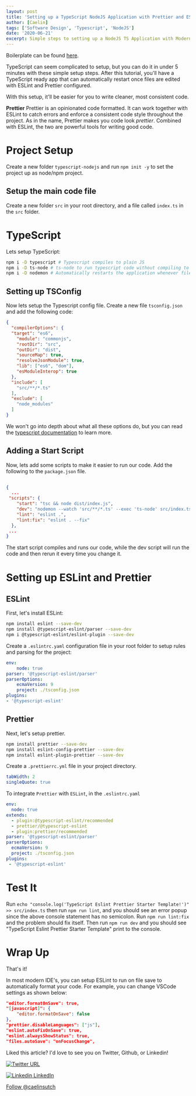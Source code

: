 ```yaml
---
layout: post
title: 'Setting up a TypeScript NodeJS Application with Prettier and ESLint'
author: [Caelin]
tags: ['Software Design', 'Typescript', 'NodeJS']
date: '2020-06-21'
excerpt: Simple steps to setting up a NodeJS TS Application with Modern Tools
---
```


Boilerplate can be found [here](https://github.com/caelinsutch/typescript-eslint-prettier-boilerplate).

 TypeScript can seem complicated to setup, but you can do it in under 5 minutes with these simple setup steps. After this tutorial, you'll have a TypeScript ready app that can automatically restart once files are edited with ESLint and Prettier configured. 

With this setup, it'll be easier for you to write cleaner, most consistent code. 

**Prettier**
Prettier is an opinionated code formatted. It can work together with ESLint to catch errors and enforce a consistent code style throughout the project. As in the name, Prettier makes you code look *prettier*. Combined with ESLint, the two are powerful tools for writing good code.

# Project Setup
Create a new folder `typescript-nodejs` and run `npm init -y` to set the project up as node/npm project.


## Setup the main code file
Create a new folder `src` in your root directory, and a file called `index.ts` in the `src` folder. 

# TypeScript
  
Lets setup TypeScript:  
  
```bash  
npm i -D typescript # Typescript compiles to plain JS  
npm i -D ts-node # ts-node to run typescript code without compiling to JS  
npm i -D nodemon # Automatically restarts the application whenever file changes are detected  
```  
  
## Setting up TSConfig  
Now lets setup the Typescript config file. Create a new file `tsconfig.json` and add the following code:  
  
```json  
{  
  "compilerOptions": {  
  "target": "es6",  
    "module": "commonjs",  
    "rootDir": "src",  
    "outDir": "dist",  
    "sourceMap": true,  
    "resolveJsonModule": true,  
    "lib": ["es6", "dom"],  
    "esModuleInterop": true  
  },  
  "include": [  
    "src/**/*.ts"  
  ],  
  "exclude": [  
    "node_modules"  
  ]  
}  
```  
  
We won't go into depth about what all these options do, but you can read the [typescript documentation](https://www.typescriptlang.org/docs/handbook/compiler-options.html) to learn more.  
  
## Adding a Start Script  
Now, lets add some scripts to make it easier to run our code. Add the following to the `package.json` file.   
  
```json  
  
{  
  ...  
 "scripts": {  
    "start": "tsc && node dist/index.js",  
    "dev": "nodemon --watch 'src/**/*.ts' --exec 'ts-node' src/index.ts",
    "lint": "eslint .",  
	"lint:fix": "eslint . --fix"
  },  
 ...  
}  
```  
  
The start script compiles and runs our code, while the dev script will run the code and then rerun it every time you change it.

# Setting up ESLint and Prettier

## ESLint
First, let's install ESLint:
```bash
npm install eslint --save-dev  
npm install @typescript-eslint/parser --save-dev  
npm i @typescript-eslint/eslint-plugin --save-dev
```

Create a `.eslintrc.yaml` configuration file in your root folder to setup rules and parsing for the project:
```yaml
env:  
	node: true  
parser: '@typescript-eslint/parser'  
parserOptions:  
	ecmaVersion: 9
	project: ./tsconfig.json  
plugins:  
- '@typescript-eslint'
```

## Prettier
Next, let's setup prettier.
```bash
npm install prettier --save-dev  
npm install eslint-config-prettier --save-dev  
npm install eslint-plugin-prettier --save-dev
```

Create a `.prettierrc.yml` file in your project directory.
```yaml  
tabWidth: 2  
singleQuote: true
```

To integrate `Prettier` with `ESLint`, in the `.eslintrc.yaml`
```yaml
env:  
  node: true  
extends:  
  - plugin:@typescript-eslint/recommended  
  - prettier/@typescript-eslint  
  - plugin:prettier/recommended  
parser: '@typescript-eslint/parser'  
parserOptions:  
  ecmaVersion: 9  
  project: ./tsconfig.json  
plugins:  
 - '@typescript-eslint'
```

# Test It

Run `echo "console.log('TypeScript Eslint Prettier Starter Template!')" >> src/index.ts` then run `npm run lint`, and you should see an error popup since the above console statement has no semicolon. Run `npm run lint:fix` and the problem should fix itself. Then run `npm run dev` and you should see "TypeScript Eslint Prettier Starter Template" print to the console. 

# Wrap Up

That's it!

In most modern IDE's, you can setup ESLint to run on file save to automatically format your code. For example, you can change VSCode settings as shown below:

```json
"editor.formatOnSave": true,  
"[javascript]": {  
	"editor.formatOnSave": false  
},  
"prettier.disableLanguages": ["js"],  
"eslint.autoFixOnSave": true,  
"eslint.alwaysShowStatus": true,  
"files.autoSave": "onFocusChange",
```

Liked this article? I'd love to see you on Twitter, Github, or Linkedin!

[![Twitter URL](https://img.shields.io/twitter/url/https/twitter.com/fold_left.svg?style=social&label=Follow%20%40caelin_sutch)](https://twitter.com/caelin_sutch)

[![Linkedin](https://i.stack.imgur.com/gVE0j.png) LinkedIn](https://www.linkedin.com/in/caelinsutch)

<a class="github-button" href="https://github.com/caelinsutch" data-size="large" aria-label="Follow @caelinsutch on GitHub">Follow @caelinsutch</a>
<script async defer src="https://buttons.github.io/buttons.js"></script>
